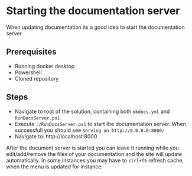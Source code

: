 # Starting the documentation server

When updating documentation its a good idea to start the documentation server

## Prerequisites

- Running docker desktop
- Powershell
- Cloned repository

## Steps

- Navigate to root of the solution, containing both `mkdocs.yml` and `RunDocsServer.ps1`
- Execute `./RunDocsServer.ps1` to start the documentation server. When successfull you should see `Serving on http://0.0.0.0:8000/`
- Navigate to: http://localhost:8000

After the document server is started you can leave it running while you edit/add/remove the files of your documentation and the site will update automatically.
In some instances you may have to `ctrl+f5` refresh cache, when the menu is updated for instance.